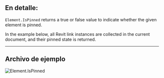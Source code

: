 ## En detalle:
`Element.IsPinned` returns a true or false value to indicate whether the given element is pinned.

In the example below, all Revit link instances are collected in the current document, and their pinned state is returned.
___
## Archivo de ejemplo

![Element.IsPinned](./Revit.Elements.Element.IsPinned_img.jpg)
